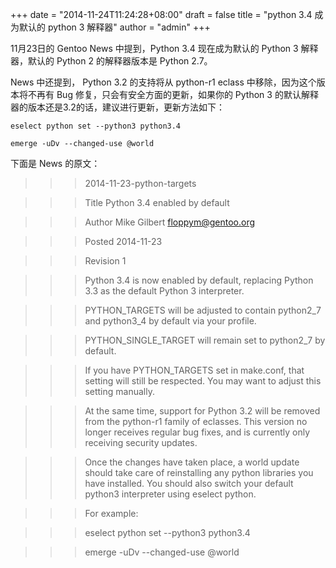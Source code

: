 +++
date = "2014-11-24T11:24:28+08:00"
draft = false
title = "python 3.4 成为默认的 python 3 解释器"
author = "admin"
+++

11月23日的 Gentoo News 中提到，Python 3.4 现在成为默认的 Python 3 解释器，默认的 Python 2 的解释器版本是 Python 2.7。
<!--more-->

News 中还提到， Python 3.2 的支持将从 python-r1 eclass 中移除，因为这个版本将不再有 Bug 修复，只会有安全方面的更新，如果你的 Python 3 的默认解释器的版本还是3.2的话，建议进行更新，更新方法如下：

``` shell
eselect python set --python3 python3.4

emerge -uDv --changed-use @world
```

下面是 News 的原文：

>>>2014-11-23-python-targets

>>>Title                     Python 3.4 enabled by default

>>>Author                    Mike Gilbert <floppym@gentoo.org>

>>>Posted                    2014-11-23

>>>Revision                  1

>>>Python 3.4 is now enabled by default, replacing Python 3.3 as the default Python 3 interpreter.

>>>PYTHON_TARGETS will be adjusted to contain python2_7 and python3_4 by default via your profile.

>>>PYTHON_SINGLE_TARGET will remain set to python2_7 by default.

>>>If you have PYTHON_TARGETS set in make.conf, that setting will still be respected. You may want to adjust this setting manually.

>>>At the same time, support for Python 3.2 will be removed from the python-r1 family of eclasses. This version no longer receives regular bug fixes, and is currently only receiving security updates.

>>>Once the changes have taken place, a world update should take care of reinstalling any python libraries you have installed. You should also switch your default python3 interpreter using eselect python.

>>>For example:

>>>eselect python set --python3 python3.4

>>>emerge -uDv --changed-use @world
